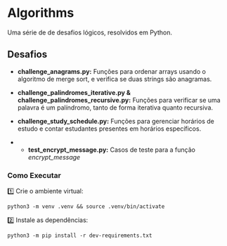 # Algorithms

Uma série de de desafios lógicos, resolvidos em Python.

## Desafios
* **challenge_anagrams.py:** Funções para ordenar arrays usando o algoritmo de merge sort, e verifica se duas strings são anagramas.

* **challenge_palindromes_iterative.py & challenge_palindromes_recursive.py:**  Funções para verificar se uma palavra é um palíndromo, tanto de forma iterativa quanto recursiva.
* **challenge_study_schedule.py:** Funções para gerenciar horários de estudo e contar estudantes presentes em horários específicos.
* * **test_encrypt_message.py:** Casos de teste para a função *encrypt_message*

### Como Executar
1️⃣ Crie o ambiente virtual:
```
python3 -m venv .venv && source .venv/bin/activate
```
2️⃣ Instale as dependências:
```
python3 -m pip install -r dev-requirements.txt
```
